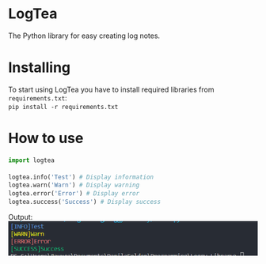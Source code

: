 # LogTea
The Python library for easy creating log notes.
# Installing
To start using LogTea you have to install required libraries from ``requirements.txt``: <br>
``pip install -r requirements.txt``
# How to use
```python
import logtea

logtea.info('Test') # Display information
logtea.warn('Warn') # Display warning
logtea.error('Error') # Display error
logtea.success('Success') # Display success
```
Output: <br>
<img src="https://github.com/jezmunh/LogTea/blob/main/img/screenshot.png?raw=true">

